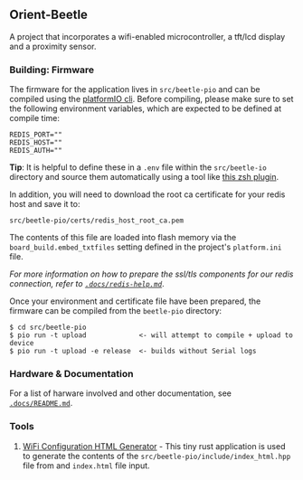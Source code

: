 ## Orient-Beetle

A project that incorporates a wifi-enabled microcontroller, a tft/lcd display and
a proximity sensor.

### Building: Firmware

The firmware for the application lives in `src/beetle-pio` and can be compiled
using the [platformIO cli][pio]. Before compiling, please make sure to set the
following environment variables, which are expected to be defined at compile time:


```
REDIS_PORT=""
REDIS_HOST=""
REDIS_AUTH=""
```

**Tip**: It is helpful to define these in a `.env` file within the `src/beetle-io`
directory and source them automatically using a tool like [this zsh plugin][dotenv].

In addition, you will need to download the root ca certificate for your redis host
and save it to:

```
src/beetle-pio/certs/redis_host_root_ca.pem
```

The contents of this file are loaded into flash memory via the
`board_build.embed_txtfiles` setting defined in the project's `platform.ini`
file.

_For more information on how to prepare the ssl/tls components for our redis
connection, refer to [`.docs/redis-help.md`](.docs/redis-help.md)_.

Once your environment and certificate file have been prepared, the firmware can
be compiled from the `beetle-pio` directory:

```
$ cd src/beetle-pio
$ pio run -t upload             <- will attempt to compile + upload to device
$ pio run -t upload -e release  <- builds without Serial logs
```

### Hardware & Documentation

For a list of harware involved and other documentation, see [`.docs/README.md`](/.docs/README.md).

### Tools

1. [WiFi Configuration HTML Generator][wchgen] - This tiny rust application is used to generate the
contents of the `src/beetle-pio/include/index_html.hpp` file from and `index.html` file input.

[pio]: https://docs.platformio.org/en/stable/core/index.html
[dotenv]: https://github.com/ohmyzsh/ohmyzsh/blob/master/plugins/dotenv/dotenv.plugin.zsh
[wchgen]: ./tools/wchgen/README.md
